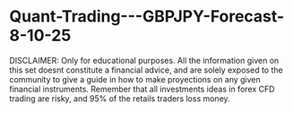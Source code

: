 # Quant-Trading---GBPJPY-Forecast-8-10-25
DISCLAIMER: Only for educational purposes. All the information given on this set doesnt constitute a financial advice, and are solely exposed to the community to give a guide in how to make proyections on any given financial instruments. Remember that all investments ideas in forex CFD trading are risky, and 95% of the retails traders loss money. 
